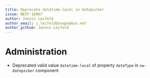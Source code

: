 ```yaml
---
title: Deprecate datetime-local in datepicker
issue: NEXT-16067
author: Jannis Leifeld
author_email: j.leifeld@snapadmin.net 
author_github: Jannis Leifeld
---
```

# Administration
* Deprecated valid value `datetime-local` of property `dateType`  in `sw-datepicker` component
